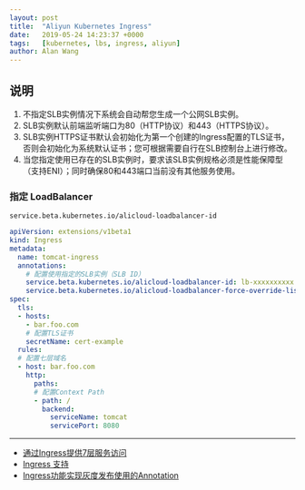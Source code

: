 ```yaml
---
layout: post
title:  "Aliyun Kubernetes Ingress"
date:   2019-05-24 14:23:37 +0000
tags:   [kubernetes, lbs, ingress, aliyun]
author: Alan Wang
---
```


## 说明
1. 不指定SLB实例情况下系统会自动帮您生成一个公网SLB实例。
1. SLB实例默认前端监听端口为80（HTTP协议）和443（HTTPS协议）。
1. SLB实例HTTPS证书默认会初始化为第一个创建的Ingress配置的TLS证书，否则会初始化为系统默认证书；您可根据需要自行在SLB控制台上进行修改。
1. 当您指定使用已存在的SLB实例时，要求该SLB实例规格必须是性能保障型（支持ENI）；同时确保80和443端口当前没有其他服务使用。

### 指定 LoadBalancer
```
service.beta.kubernetes.io/alicloud-loadbalancer-id	
```

```yaml
apiVersion: extensions/v1beta1
kind: Ingress
metadata:
  name: tomcat-ingress
  annotations:
    # 配置使用指定的SLB实例（SLB ID）
    service.beta.kubernetes.io/alicloud-loadbalancer-id: lb-xxxxxxxxxx            ##替换为你的SLB ID
    service.beta.kubernetes.io/alicloud-loadbalancer-force-override-listeners: "true"
spec:
  tls:
  - hosts:
    - bar.foo.com
    # 配置TLS证书
    secretName: cert-example
  rules:
  # 配置七层域名
  - host: bar.foo.com
    http:
      paths:
      # 配置Context Path
      - path: /
        backend:
          serviceName: tomcat
          servicePort: 8080
```




---
- [通过Ingress提供7层服务访问](https://help.aliyun.com/document_detail/86398.html)
- [Ingress 支持](https://help.aliyun.com/document_detail/86533.html)
- [Ingress功能实现灰度发布使用的Annotation](https://help.aliyun.com/document_detail/96470.html)
